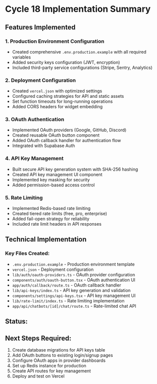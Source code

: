 # Cycle 18 Implementation Summary

## Features Implemented

### 1. Production Environment Configuration
- Created comprehensive `.env.production.example` with all required variables
- Added security keys configuration (JWT, encryption)
- Included third-party service configurations (Stripe, Sentry, Analytics)

### 2. Deployment Configuration
- Created `vercel.json` with optimized settings
- Configured caching strategies for API and static assets
- Set function timeouts for long-running operations
- Added CORS headers for widget embedding

### 3. OAuth Authentication
- Implemented OAuth providers (Google, GitHub, Discord)
- Created reusable OAuth button component
- Added OAuth callback handler for authentication flow
- Integrated with Supabase Auth

### 4. API Key Management
- Built secure API key generation system with SHA-256 hashing
- Created API key management UI component
- Implemented key masking for security
- Added permission-based access control

### 5. Rate Limiting
- Implemented Redis-based rate limiting
- Created tiered rate limits (free, pro, enterprise)
- Added fail-open strategy for reliability
- Included rate limit headers in API responses

## Technical Implementation

### Key Files Created:
- `.env.production.example` - Production environment template
- `vercel.json` - Deployment configuration
- `lib/auth/oauth-providers.ts` - OAuth provider configuration
- `components/auth/oauth-button.tsx` - OAuth authentication UI
- `app/auth/callback/route.ts` - OAuth callback handler
- `lib/api-keys/index.ts` - API key generation and validation
- `components/settings/api-keys.tsx` - API key management UI
- `lib/rate-limit/index.ts` - Rate limiting implementation
- `app/api/chatbots/[id]/chat/route.ts` - Rate-limited chat API

## Status: <!-- FEATURES_STATUS: PARTIAL_COMPLETE -->

## Next Steps Required:
1. Create database migrations for API keys table
2. Add OAuth buttons to existing login/signup pages
3. Configure OAuth apps in provider dashboards
4. Set up Redis instance for production
5. Create API routes for key management
6. Deploy and test on Vercel